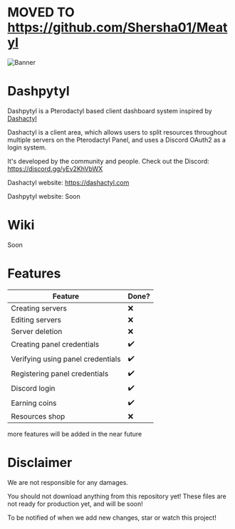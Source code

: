# **MOVED TO https://github.com/Shersha01/Meatyl**

![Banner](https://media.discordapp.net/attachments/706970617471303761/768606122147708968/pterodactyl-panel.png)

# Dashpytyl

Dashpytyl is a Pterodactyl based client dashboard system inspired by <a href="https://github.com/real2two/dashactyl">Dashactyl</a> 

Dashactyl is a client area, which allows users to split resources throughout multiple servers on the Pterodactyl Panel, and uses a Discord OAuth2 as a login system. 

It's developed by the community and people. Check out the Discord: https://discord.gg/yEv2KhVbWX

Dashactyl website: https://dashactyl.com

Dashpytyl website: Soon

# Wiki

Soon

# Features
| Feature               | Done? |
|-----------------------|-----------|
| Creating servers       | ❌         |
| Editing servers        | ❌         |
| Server deletion       | ❌         |
| Creating panel credentials     | ✔️         |
| Verifying using panel credentials                 | ✔️         |
| Registering panel credentials           | ✔️         |
| Discord login | ✔️         |
| Earning coins         | ✔️         |
| Resources shop        | ❌         |

more features will be added in the near future

# Disclaimer

We are not responsible for any damages.

You should not download anything from this repository yet! These files are not ready for production yet, and will be soon!

To be notified of when we add new changes, star or watch this project!
